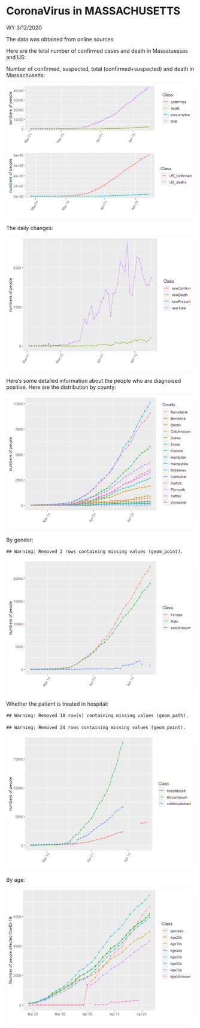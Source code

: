 CoronaVirus in MASSACHUSETTS
================
WY
3/12/2020

The data was obtained from online sources

Here are the total number of confirmed cases and death in Massatuessas
and US:

Number of confirmed, suspected, total (confirmed+suspected) and death in
Massachusetts:

![](Report_MA_files/figure-gfm/plotting-1.png)<!-- -->

The daily changes:

![](Report_MA_files/figure-gfm/plotting%20for%20daily%20changes-1.png)<!-- -->

Here’s some detailed information about the people who are diagnoised
positive. Here are the distribution by county:

![](Report_MA_files/figure-gfm/unnamed-chunk-1-1.png)<!-- -->

By gender:

    ## Warning: Removed 2 rows containing missing values (geom_point).

![](Report_MA_files/figure-gfm/unnamed-chunk-2-1.png)<!-- -->

Whether the patient is treated in hospital:

    ## Warning: Removed 18 row(s) containing missing values (geom_path).

    ## Warning: Removed 24 rows containing missing values (geom_point).

![](Report_MA_files/figure-gfm/unnamed-chunk-3-1.png)<!-- -->

By age:

![](Report_MA_files/figure-gfm/age-1.png)<!-- -->
